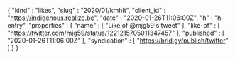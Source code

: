 {
  "kind" : "likes",
  "slug" : "2020/01/kmhlt",
  "client_id" : "https://indigenous.realize.be",
  "date" : "2020-01-26T11:06:00Z",
  "h" : "h-entry",
  "properties" : {
    "name" : [ "Like of @mjg59's tweet" ],
    "like-of" : [ "https://twitter.com/mjg59/status/1221215705011347457" ],
    "published" : [ "2020-01-26T11:06:00Z" ],
    "syndication" : [ "https://brid.gy/publish/twitter" ]
  }
}
